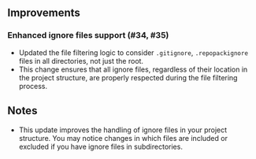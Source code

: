 ## Improvements

### Enhanced ignore files support (#34, #35)
- Updated the file filtering logic to consider `.gitignore`, `.repopackignore` files in all directories, not just the root.
- This change ensures that all ignore files, regardless of their location in the project structure, are properly respected during the file filtering process.

## Notes
- This update improves the handling of ignore files in your project structure. You may notice changes in which files are included or excluded if you have ignore files in subdirectories.
